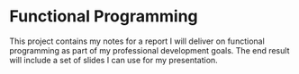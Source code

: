 Functional Programming
================================================================================

This project contains my notes for a report I will deliver on functional 
programming as part of my professional development goals.  The end result 
will include a set of slides I can use for my presentation.